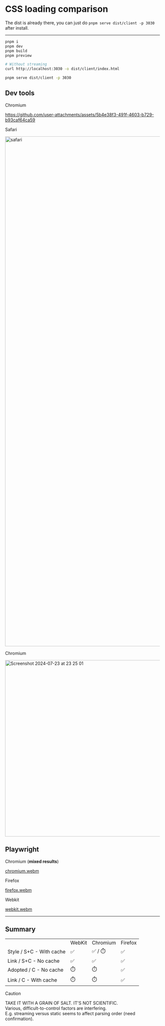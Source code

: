 # CSS loading comparison

The dist is already there, you can just do `pnpm serve dist/client -p 3030` after install.

---

```sh
pnpm i
pnpm dev
pnpm build
pnpm preview

# Without streaming
curl http://localhost:3030 -o dist/client/index.html

pnpm serve dist/client -p 3030
```

## Dev tools

Chromium

https://github.com/user-attachments/assets/5b4e38f3-491f-4603-b729-b93caf64ca59

Safari

<img width="1653" alt="safari" src="https://github.com/user-attachments/assets/a05f6203-d136-4804-b986-707c0b18b44a">

Chromium

<img width="572" alt="Screenshot 2024-07-23 at 23 25 01" src="https://github.com/user-attachments/assets/0e342a12-498c-4e83-b037-7a57f284941e">

## Playwright

Chromium (**mixed results**)

[chromium.webm](https://github.com/user-attachments/assets/50ebcee5-4c08-4cae-9e66-8575c7c2f633)

Firefox

[firefox.webm](https://github.com/user-attachments/assets/89c3eefa-3b22-43a8-a6cf-de130569bd57)

Webkit

[webkit.webm](https://github.com/user-attachments/assets/16b2ec9b-ee0a-4861-bc70-a3f4cb232d6b)

---

## Summary

<table>
<tr>
<td></td>
<td>WebKit</td>
<td>Chromium</td>
<td>Firefox</td>
</tr>
<tr>
<td>Style / S+C - With cache</td>
<td>✅</td>
<td>✅ / ⏱️</td>
<td>✅</td>
</tr>
<tr>
<td>Link / S+C - No cache</td>
<td>✅</td>
<td>✅</td>
<td>✅</td>
</tr>
<tr>
<td>Adopted / C - No cache</td>
<td>⏱️</td>
<td>⏱️</td>
<td>✅</td>
</tr>
<tr>
<td>Link / C - With cache</td>
<td>⏱️</td>
<td>⏱️</td>
<td>✅</td>
</tr>

</table>

> [!CAUTION]
> TAKE IT WITH A GRAIN OF SALT. IT'S NOT SCIENTIFIC.  
> Various, difficult-to-control factors are interfering.  
> E.g. streaming versus static seems to affect parsing order (need confirmation).
